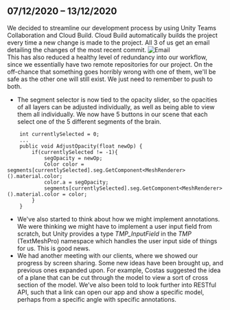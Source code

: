 ## 07/12/2020 – 13/12/2020

We decided to streamline our development process by using Unity Teams Collaboration and Cloud Build. Cloud Build automatically builds the project every time a new change is made to the project. All 3 of us get an email detailing the changes of the most recent commit.
![Email](./Images/Week9/Email.png)  
This has also reduced a healthy level of redundancy into our workflow, since we essentially have two remote repositories for our project. On the off-chance that something goes horribly wrong with one of them, we'll be safe as the other one will still exist. We just need to remember to push to both. 
* The segment selector is now tied to the opacity slider, so the opacities of all layers can be adjusted individually, as well as being able to view them all individually. We now have 5 buttons in our scene that each select one of the 5 different segments of the brain. 
``` 
    int currentlySelected = 0;
    ...
    public void AdjustOpacity(float newOp) {
        if(currentlySelected != -1){
            segOpacity = newOp;
            Color color = segments[currentlySelected].seg.GetComponent<MeshRenderer>().material.color;
            color.a = segOpacity;
            segments[currentlySelected].seg.GetComponent<MeshRenderer>().material.color = color;
        }
    }
```
* We've also started to think about how we might implement annotations. We were thinking we might have to implement a user input field from scratch, but Unity provides a type *TMP_InputField* in the *TMP* (TextMeshPro) namespace which handles the user input side of things for us. This is good news.
* We had another meeting with our clients, where we showed our progress by screen sharing. Some new ideas have been brought up, and previous ones expanded upon. For example, Costas suggested the idea of a plane that can be cut through the model to view a sort of cross section of the model. We’ve also been told to look further into RESTful API, such that a link can open our app and show a specific model, perhaps from a specific angle with specific annotations.  
